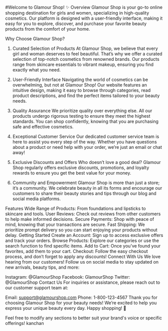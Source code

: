 #Welcome to Glamour Shop! ✨
Overview
Glamour Shop is your go-to online shopping destination for girls and women, specializing in high-quality cosmetics. Our platform is designed with a user-friendly interface, making it easy for you to explore, discover, and purchase your favorite beauty products from the comfort of your home.

Why Choose Glamour Shop?
1. Curated Selection of Products
At Glamour Shop, we believe that every girl and woman deserves to feel beautiful. That’s why we offer a curated selection of top-notch cosmetics from renowned brands. Our products range from skincare essentials to vibrant makeup, ensuring you find exactly what you need.

2. User-Friendly Interface
Navigating the world of cosmetics can be overwhelming, but not at Glamour Shop! Our website features an intuitive design, making it easy to browse through categories, read product descriptions, and find the perfect items tailored to your beauty needs.

3. Quality Assurance
We prioritize quality over everything else. All our products undergo rigorous testing to ensure they meet the highest standards. You can shop confidently, knowing that you are purchasing safe and effective cosmetics.

4. Exceptional Customer Service
Our dedicated customer service team is here to assist you every step of the way. Whether you have questions about a product or need help with your order, we’re just an email or chat away!

5. Exclusive Discounts and Offers
Who doesn’t love a good deal? Glamour Shop regularly offers exclusive discounts, promotions, and loyalty rewards to ensure you get the best value for your money.

6. Community and Empowerment
Glamour Shop is more than just a store; it’s a community. We celebrate beauty in all its forms and encourage our customers to share their beauty stories and tips through our blog and social media platforms.

Features
Wide Range of Products: From foundations and lipsticks to skincare and tools.
User Reviews: Check out reviews from other customers to help make informed decisions.
Secure Payments: Shop with peace of mind, knowing that your transactions are secure.
Fast Shipping: We prioritize prompt delivery so you can start enjoying your products without delay.
Getting Started
Create an Account: Sign up to access exclusive offers and track your orders.
Browse Products: Explore our categories or use the search function to find specific items.
Add to Cart: Once you’ve found your favorites, add them to your cart.
Checkout: Follow the easy checkout process, and don’t forget to apply any discounts!
Connect With Us
We love hearing from our customers! Follow us on social media to stay updated on new arrivals, beauty tips, and more:

Instagram: @GlamourShop
Facebook: GlamourShop
Twitter: @GlamourShop
Contact Us
For inquiries or assistance, please reach out to our customer support team at:

Email: support@glamourshop.com
Phone: 1-800-123-4567
Thank you for choosing Glamour Shop for your beauty needs! We’re excited to help you express your unique beauty every day. Happy shopping! 💄

Feel free to modify any sections to better suit your brand's voice or specific offerings! kanchan
